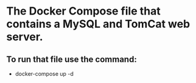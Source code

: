 # The Docker Compose file that contains a MySQL and TomCat web server.
## To run that file use the command:
- docker-compose up -d
